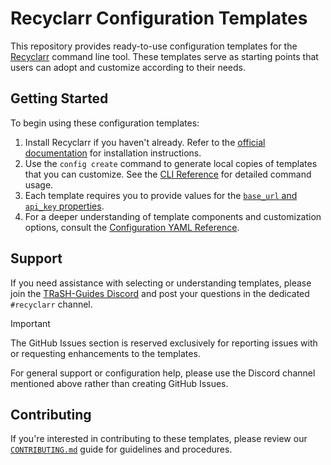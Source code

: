 # Recyclarr Configuration Templates

This repository provides ready-to-use configuration templates for the [Recyclarr] command line tool.
These templates serve as starting points that users can adopt and customize according to their
needs.

[Recyclarr]: https://github.com/recyclarr/recyclarr

## Getting Started

To begin using these configuration templates:

1. Install Recyclarr if you haven't already. Refer to the [official documentation][1] for
   installation instructions.
2. Use the `config create` command to generate local copies of templates that you can customize. See
   the [CLI Reference][2] for detailed command usage.
3. Each template requires you to provide values for the [`base_url` and `api_key` properties][3].
4. For a deeper understanding of template components and customization options, consult the
   [Configuration YAML Reference][4].

[1]: https://recyclarr.dev/wiki/
[2]: https://recyclarr.dev/wiki/cli/config/create/
[3]: https://recyclarr.dev/wiki/yaml/config-reference/basic/
[4]: https://recyclarr.dev/wiki/yaml/config-reference/

## Support

If you need assistance with selecting or understanding templates, please join the [TRaSH-Guides
Discord][discord] and post your questions in the dedicated `#recyclarr` channel.

> [!IMPORTANT]
>
> The GitHub Issues section is reserved exclusively for reporting issues with or requesting
> enhancements to the templates.
>
> For general support or configuration help, please use the Discord channel mentioned above rather
> than creating GitHub Issues.

[discord]: https://discord.com/invite/Vau8dZ3

## Contributing

If you're interested in contributing to these templates, please review our
[`CONTRIBUTING.md`](./CONTRIBUTING.md) guide for guidelines and procedures.
